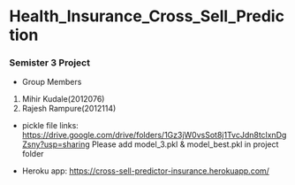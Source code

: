 # Health_Insurance_Cross_Sell_Prediction

### Semister 3 Project
- Group Members
 1. Mihir Kudale(2012076)
 2. Rajesh Rampure(2012114)



- pickle file links: https://drive.google.com/drive/folders/1Gz3jW0vsSot8j1TvcJdn8tclxnDgZsny?usp=sharing
Please add model_3.pkl & model_best.pkl in project folder


- Heroku app: https://cross-sell-predictor-insurance.herokuapp.com/
